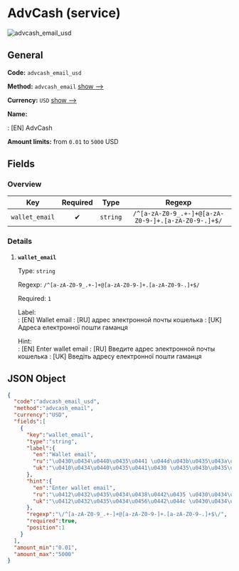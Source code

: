 
# AdvCash (service) 
![advcash_email_usd](https://static.openfintech.io/payout_methods/advcash_email_usd/logo.svg?w=400&c=v0.59.26#w24)  

## General 
 
**Code:** `advcash_email_usd` 
 
**Method:** `advcash_email` [show -->](/payout-methods/advcash_email/) 
 
**Currency:** `USD` [show -->](/currencies/USD/) 
 
**Name:** 
 
:	[EN] AdvCash 
 
**Amount limits:** from `0.01` to `5000` USD 

## Fields 

### Overview 

|Key|Required|Type|Regexp| 
|:---:|:---:|:---:|:---:| 
|`wallet_email`|✔|`string`|`/^[a-zA-Z0-9_.+-]+@[a-zA-Z0-9-]+.[a-zA-Z0-9-.]+$/`| 
 

### Details 
 
1. **`wallet_email`** 
 
	Type: `string` 
 
	Regexp: `/^[a-zA-Z0-9_.+-]+@[a-zA-Z0-9-]+.[a-zA-Z0-9-.]+$/` 
 
	Required: `1` 
 
	Label:  
	: [EN] Wallet email 
	: [RU] адрес электронной почты кошелька 
	: [UK] Адреса електронної пошти гаманця 
 
	Hint:  
	: [EN] Enter wallet email 
	: [RU] Введите адрес электронной почты кошелька 
	: [UK] Введіть адресу електронної пошти гаманця 
 

## JSON Object 

```json
{
  "code":"advcash_email_usd",
  "method":"advcash_email",
  "currency":"USD",
  "fields":[
    {
      "key":"wallet_email",
      "type":"string",
      "label":{
        "en":"Wallet email",
        "ru":"\u0430\u0434\u0440\u0435\u0441 \u044d\u043b\u0435\u043a\u0442\u0440\u043e\u043d\u043d\u043e\u0439 \u043f\u043e\u0447\u0442\u044b \u043a\u043e\u0448\u0435\u043b\u044c\u043a\u0430",
        "uk":"\u0410\u0434\u0440\u0435\u0441\u0430 \u0435\u043b\u0435\u043a\u0442\u0440\u043e\u043d\u043d\u043e\u0457 \u043f\u043e\u0448\u0442\u0438 \u0433\u0430\u043c\u0430\u043d\u0446\u044f"
      },
      "hint":{
        "en":"Enter wallet email",
        "ru":"\u0412\u0432\u0435\u0434\u0438\u0442\u0435 \u0430\u0434\u0440\u0435\u0441 \u044d\u043b\u0435\u043a\u0442\u0440\u043e\u043d\u043d\u043e\u0439 \u043f\u043e\u0447\u0442\u044b \u043a\u043e\u0448\u0435\u043b\u044c\u043a\u0430",
        "uk":"\u0412\u0432\u0435\u0434\u0456\u0442\u044c \u0430\u0434\u0440\u0435\u0441\u0443 \u0435\u043b\u0435\u043a\u0442\u0440\u043e\u043d\u043d\u043e\u0457 \u043f\u043e\u0448\u0442\u0438 \u0433\u0430\u043c\u0430\u043d\u0446\u044f"
      },
      "regexp":"\/^[a-zA-Z0-9_.+-]+@[a-zA-Z0-9-]+.[a-zA-Z0-9-.]+$\/",
      "required":true,
      "position":1
    }
  ],
  "amount_min":"0.01",
  "amount_max":"5000"
}
```  
